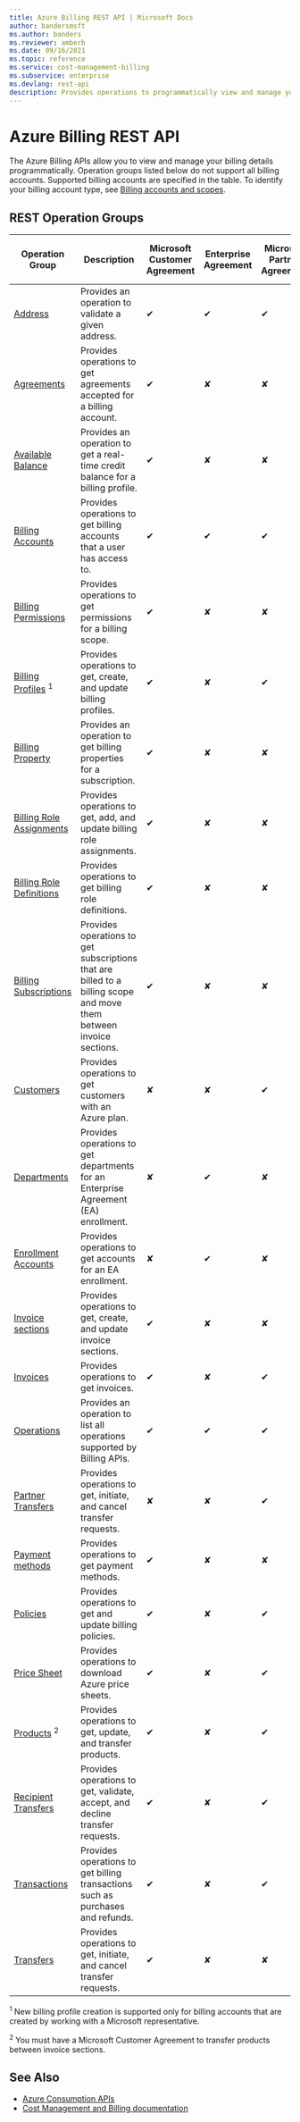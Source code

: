 ```yaml
---
title: Azure Billing REST API | Microsoft Docs
author: bandersmsft
ms.author: banders
ms.reviewer: amberb
ms.date: 09/16/2021
ms.topic: reference
ms.service: cost-management-billing
ms.subservice: enterprise
ms.devlang: rest-api
description: Provides operations to programmatically view and manage your billing details.
---
```


# Azure Billing REST API

The Azure Billing APIs allow you to view and manage your billing details programmatically. Operation groups listed below do not support all billing accounts. Supported billing accounts are specified in the table. To identify your billing account type, see [Billing accounts and scopes](/azure/cost-management-billing/manage/view-all-accounts).

## REST Operation Groups

| **Operation Group** | **Description** | **Microsoft Customer Agreement** | **Enterprise Agreement** | **Microsoft Partner Agreement** | **Microsoft Online Service Program** |
| --- | --- | --- | --- | --- | --- |
| [Address](/rest/api/billing/2019-10-01-preview/address) | Provides an operation to validate a given address. |   ✔  | ✔  | ✔  | ✔  |
| [Agreements](/rest/api/billing/2019-10-01-preview/agreements) | Provides operations to get agreements accepted for a billing account. |   ✔    | ✘  | ✘  | ✘  |
| [Available Balance](/rest/api/billing/2019-10-01-preview/availablebalances) | Provides an operation to get a real-time credit balance for a billing profile. |  ✔  | ✘  | ✘  | ✘  |
| [Billing Accounts](/rest/api/billing/2019-10-01-preview/billingaccounts) | Provides operations to get billing accounts that a user has access to. |   ✔    | ✔  | ✔  | ✔  |
| [Billing Permissions](/rest/api/billing/2019-10-01-preview/billingpermissions) | Provides operations to get permissions for a billing scope. | ✔  | ✘  | ✘  | ✘  |
| [Billing Profiles](/rest/api/billing/2019-10-01-preview/billingprofiles) <sup>1</sup> | Provides operations to get, create, and update billing profiles. | ✔  | ✘  | ✔  | ✘  |
| [Billing Property](/rest/api/billing/2019-10-01-preview/billingproperty) | Provides an operation to get billing properties for a subscription. | ✔  | ✘  | ✘  | ✘  |
| [Billing Role Assignments](/rest/api/billing/2019-10-01-preview/billingroleassignments) | Provides operations to get, add, and update billing role assignments. | ✔  | ✘  | ✘  | ✘  |
| [Billing Role Definitions](/rest/api/billing/2019-10-01-preview/billingroledefinitions) | Provides operations to get billing role definitions. | ✔  | ✘  | ✘  | ✘  |
| [Billing Subscriptions](/rest/api/billing/2019-10-01-preview/billingsubscriptions) | Provides operations to get subscriptions that are billed to a billing scope and move them between invoice sections. | ✔  | ✘  | ✘  | ✘  |
| [Customers](/rest/api/billing/2019-10-01-preview/customers) | Provides operations to get customers with an Azure plan. | ✘  | ✘  | ✔  | ✘  |
| [Departments](/rest/api/billing/2019-10-01-preview/departments) | Provides operations to get departments for an Enterprise Agreement (EA) enrollment. | ✘  | ✔  | ✘  | ✘  |
| [Enrollment Accounts](/rest/api/billing/2019-10-01-preview/enrollmentaccounts) | Provides operations to get accounts for an EA enrollment. | ✘  | ✔  | ✘  | ✘  |
| [Invoice sections](/rest/api/billing/2019-10-01-preview/invoicesections) | Provides operations to get, create, and update invoice sections. | ✔  | ✘  | ✘  | ✘  |
| [Invoices](/rest/api/billing/2019-10-01-preview/invoices) | Provides operations to get invoices. | ✔  | ✘  | ✔  | ✔  |
| [Operations](/rest/api/billing/2019-10-01-preview/operations) | Provides an operation to list all operations supported by Billing APIs. | ✔  | ✔  | ✔  | ✔  |
| [Partner Transfers](/rest/api/billing/2019-10-01-preview/partnertransfers) | Provides operations to get, initiate, and cancel transfer requests. | ✘  | ✘  | ✔  | ✘  |
| [Payment methods](/rest/api/billing/2019-10-01-preview/paymentmethods) | Provides operations to get payment methods. | ✔  | ✘  | ✘  | ✘  |
| [Policies](/rest/api/billing/2019-10-01-preview/policies) | Provides operations to get and update billing policies. | ✔  | ✘  | ✔  | ✘  |
| [Price Sheet](/rest/api/billing/2019-10-01-preview/pricesheet) | Provides operations to download Azure price sheets. | ✔  | ✘  | ✔  | ✘  |
| [Products](/rest/api/billing/2019-10-01-preview/products) <sup>2</sup> | Provides operations to get, update, and transfer products. | ✔  | ✘  | ✔  | ✘  |
| [Recipient Transfers](/rest/api/billing/2019-10-01-preview/recipienttransfers) | Provides operations to get, validate, accept, and decline transfer requests. | ✔  | ✘  | ✔  | ✘  |
| [Transactions](/rest/api/billing/2019-10-01-preview/transactions) | Provides operations to get billing transactions such as purchases and refunds. | ✔  | ✘  | ✔  | ✘  |
| [Transfers](/rest/api/billing/2019-10-01-preview/transfers) | Provides operations to get, initiate, and cancel transfer requests. | ✔  | ✘  | ✘  | ✘ |

<sup>1</sup> New billing profile creation is supported only for billing accounts that are created by working with a Microsoft representative.

<sup>2</sup> You must have a Microsoft Customer Agreement to transfer products between invoice sections.

## See Also

- [Azure Consumption APIs](/rest/api/consumption/)
- [Cost Management and Billing documentation](/azure/cost-management-billing/)
